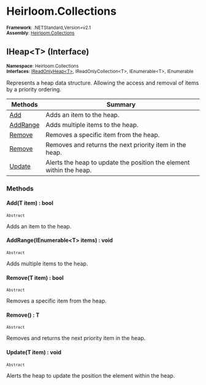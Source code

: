 # Heirloom.Collections

<small>**Framework**: .NETStandard,Version=v2.1</small>  
<small>**Assembly**: [Heirloom.Collections](../heirloom.collections/heirloom.collections.md)</small>  

## IHeap\<T> (Interface)
<small>**Namespace**: Heirloom.Collections</sub></small>  
<small>**Interfaces**: [IReadOnlyHeap\<T>](heirloom.collections.ireadonlyheap[t].md), IReadOnlyCollection\<T>, IEnumerable\<T>, IEnumerable</small>  

Represents a heap data structure. Allowing the access and removal of items by a priority ordering.

| Methods | Summary |
|---------|---------|
| [Add](#ADD9453EEA5) | Adds an item to the heap. |
| [AddRange](#ADD964BA200) | Adds multiple items to the heap. |
| [Remove](#REM291D149A) | Removes a specific item from the heap. |
| [Remove](#REMF63FEEE5) | Removes and returns the next priority item in the heap. |
| [Update](#UPD9BB09A13) | Alerts the heap to update the position the element within the heap. |

### Methods

#### <a name="ADD9453EEA5"></a>Add(T item) : bool

<small>`Abstract`</small>

Adds an item to the heap.


#### <a name="ADD964BA200"></a>AddRange(IEnumerable\<T> items) : void

<small>`Abstract`</small>

Adds multiple items to the heap.


#### <a name="REM291D149A"></a>Remove(T item) : bool

<small>`Abstract`</small>

Removes a specific item from the heap.


#### <a name="REMF63FEEE5"></a>Remove() : T

<small>`Abstract`</small>

Removes and returns the next priority item in the heap.

#### <a name="UPD9BB09A13"></a>Update(T item) : void

<small>`Abstract`</small>

Alerts the heap to update the position the element within the heap.


